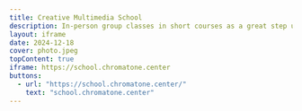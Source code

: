 ```yaml
---
title: Creative Multimedia School
description: In-person group classes in short courses as a great step up in content creation
layout: iframe
date: 2024-12-18
cover: photo.jpeg
topContent: true
iframe: https://school.chromatone.center
buttons:
  - url: "https://school.chromatone.center/"
    text: "school.chromatone.center"
---
```

